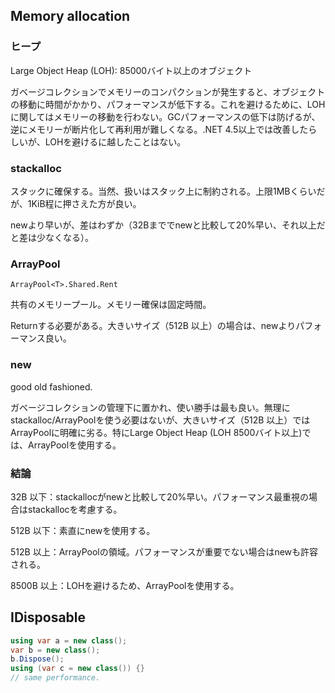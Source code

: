 ## Memory allocation

### ヒープ

Large Object Heap (LOH): 85000バイト以上のオブジェクト

ガベージコレクションでメモリーのコンパクションが発生すると、オブジェクトの移動に時間がかかり、パフォーマンスが低下する。これを避けるために、LOHに関してはメモリーの移動を行わない。GCパフォーマンスの低下は防げるが、逆にメモリーが断片化して再利用が難しくなる。.NET 4.5以上では改善したらしいが、LOHを避けるに越したことはない。



### stackalloc

スタックに確保する。当然、扱いはスタック上に制約される。上限1MBくらいだが、1KiB程に押さえた方が良い。

newより早いが、差はわずか（32Bまででnewと比較して20%早い、それ以上だと差は少なくなる）。

### ArrayPool

`ArrayPool<T>.Shared.Rent`

共有のメモリープール。メモリー確保は固定時間。

Returnする必要がある。大きいサイズ（512B 以上）の場合は、newよりパフォーマンス良い。

### new

good old fashioned.

ガベージコレクションの管理下に置かれ、使い勝手は最も良い。無理にstackalloc/ArrayPoolを使う必要はないが、大きいサイズ（512B 以上）ではArrayPoolに明確に劣る。特にLarge Object Heap (LOH 8500バイト以上)では、ArrayPoolを使用する。



### 結論

32B 以下：stackallocがnewと比較して20%早い。パフォーマンス最重視の場合はstackallocを考慮する。

512B 以下：素直にnewを使用する。

512B 以上：ArrayPoolの領域。パフォーマンスが重要でない場合はnewも許容される。

8500B 以上：LOHを避けるため、ArrayPoolを使用する。



## IDisposable

```csharp
using var a = new class();
var b = new class();
b.Dispose();
using (var c = new class()) {}
// same performance.
```

